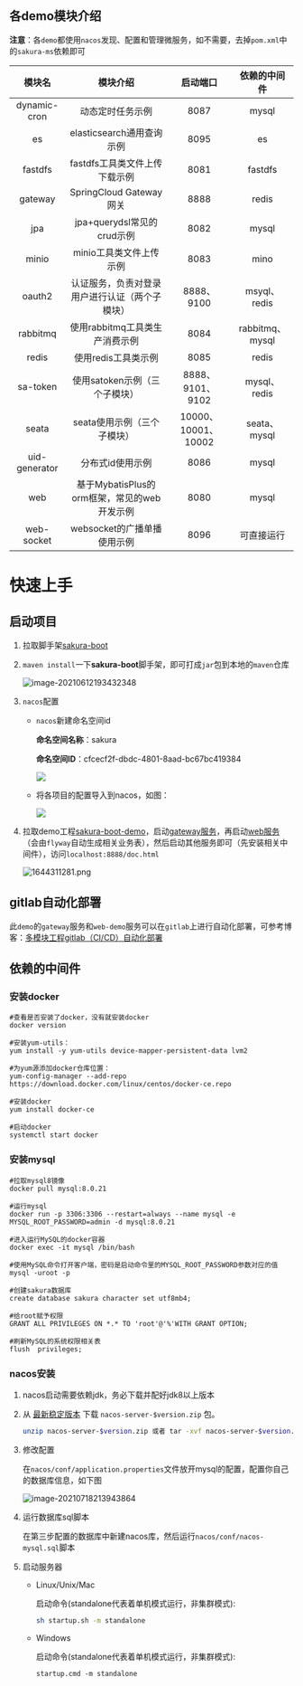 ## 各demo模块介绍

**注意**：各`demo`都使用`nacos`发现、配置和管理微服务，如不需要，去掉`pom.xml`中的`sakura-ms`依赖即可

| 模块名           | 模块介绍                           | 启动端口               | 依赖的中间件         |
|:-------------:|:------------------------------:|:------------------:|:--------------:|
| dynamic-cron  | 动态定时任务示例                       | 8087               | mysql          |
| es            | elasticsearch通用查询示例            | 8095               | es             |
| fastdfs       | fastdfs工具类文件上传下载示例             | 8081               | fastdfs        |
| gateway       | SpringCloud Gateway网关          | 8888               | redis          |
| jpa           | jpa+querydsl常见的crud示例          | 8082               | mysql          |
| minio         | minio工具类文件上传示例                 | 8083               | mino           |
| oauth2        | 认证服务，负责对登录用户进行认证（两个子模块）        | 8888、9100          | msyql、redis    |
| rabbitmq      | 使用rabbitmq工具类生产消费示例            | 8084               | rabbitmq、mysql |
| redis         | 使用redis工具类示例                   | 8085               | redis          |
| sa-token      | 使用satoken示例（三个子模块）             | 8888、9101、9102     | mysql、redis    |
| seata         | seata使用示例（三个子模块）               | 10000、 10001、10002 | seata、mysql    |
| uid-generator | 分布式id使用示例                      | 8086               | mysql          |
| web           | 基于MybatisPlus的orm框架，常见的web开发示例 | 8080               | mysql          |
| web-socket    | websocket的广播单播使用示例             | 8096               | 可直接运行          |

# 快速上手

## 启动项目

1. 拉取脚手架[sakura-boot](https://github.com/yanjingfan/sakura-boot)

2. `maven install`一下**sakura-boot**脚手架，即可打成`jar`包到本地的`maven`仓库
   
   ![image-20210612193432348](docs/pic/image-20210612193432348.png)

3. `nacos`配置
   
   + `nacos`新建命名空间id
     
     **命名空间名称**：sakura  
     
     **命名空间ID**：cfcecf2f-dbdc-4801-8aad-bc67bc419384
     
     ![](./docs/pic/2022-08-23-11-11-11-image.png)
   
   + 将各项目的配置导入到nacos，如图：
     
     ![](./docs/pic/2022-08-23-11-13-16-image.png)

4. 拉取demo工程[sakura-boot-demo](https://github.com/yanjingfan/sakura-boot-demo)，启动[gateway服务]()，再启动[web服务]()（会由`flyway`自动生成相关业务表），然后启动其他服务即可（先安装相关中间件），访问`localhost:8888/doc.html`
   
   ![1644311281.png](docs/pic/1644311281.png)

## gitlab自动化部署

此`demo`的`gateway`服务和`web-demo`服务可以在`gitlab`上进行自动化部署，可参考博客：[多模块工程gitlab（CI/CD）自动化部署](https://blog.csdn.net/yanzhenjingfan/article/details/124844630)

## 依赖的中间件

### 安装docker

```shell
#查看是否安装了docker，没有就安装docker
docker version

#安装yum-utils：
yum install -y yum-utils device-mapper-persistent-data lvm2

#为yum源添加docker仓库位置：
yum-config-manager --add-repo https://download.docker.com/linux/centos/docker-ce.repo

#安装docker
yum install docker-ce

#启动docker
systemctl start docker
```

### 安装mysql

```shell
#拉取mysql8镜像
docker pull mysql:8.0.21

#运行mysql
docker run -p 3306:3306 --restart=always --name mysql -e MYSQL_ROOT_PASSWORD=admin -d mysql:8.0.21

#进入运行MySQL的docker容器
docker exec -it mysql /bin/bash

#使用MySQL命令打开客户端，密码是启动命令里的MYSQL_ROOT_PASSWORD参数对应的值
mysql -uroot -p

#创建sakura数据库
create database sakura character set utf8mb4;

#给root赋予权限
GRANT ALL PRIVILEGES ON *.* TO 'root'@'%'WITH GRANT OPTION;

#刷新MySQL的系统权限相关表
flush  privileges;
```

### nacos安装

1. nacos启动需要依赖jdk，务必下载并配好jdk8以上版本

2. 从 [最新稳定版本](https://github.com/alibaba/nacos/releases) 下载 `nacos-server-$version.zip` 包。
   
   ```sh
   unzip nacos-server-$version.zip 或者 tar -xvf nacos-server-$version.tar.gz
   ```

3. 修改配置
   
   在`nacos/conf/application.properties`文件放开mysql的配置，配置你自己的数据库信息，如下图
   
   ![image-20210718213943864](docs/pic/image-20210718213943864.png)

4. 运行数据库sql脚本
   
   在第三步配置的数据库中新建nacos库，然后运行`nacos/conf/nacos-mysql.sql`脚本

5. 启动服务器
   
   + Linux/Unix/Mac
     
     启动命令(standalone代表着单机模式运行，非集群模式):
     
     ```sh
     sh startup.sh -m standalone
     ```
   
   + Windows
     
     启动命令(standalone代表着单机模式运行，非集群模式):
     
     ```
     startup.cmd -m standalone
     ```